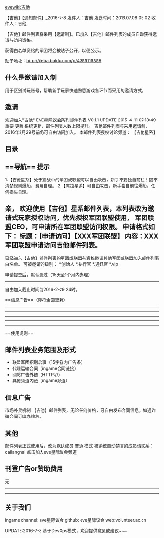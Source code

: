 [evewiki:吉他](http://evewiki.tiancity.com/index.php?title=%E5%90%89%E4%BB%96)

【吉他】【通知邮件】_2016-7-8
发件人：吉他
发送时间：2016.07.08 05:02
收件人：吉他, 


【吉他】邮件列表将采用【邀请制】。已加入【吉他】邮件列表的成员自动获得邀请与访问资格。

获得白名单资格的军团将会被贴子公开，以便公示。

贴子地址：http://tieba.baidu.com/p/4355115358

什么是邀请加入制
------
用于区别试玩账号，帮助新手玩家快速熟悉游戏各环节而采用的邀请方式。

邀请
------
欢迎加入"吉他"  EVE星际议会系列邮件列表 V0.1.1
UPDATE 2015-4-11 07:13:49 重要 更新 
系统更新，邮件列表人数上限提升。
吉他邮件列表将采用邀请制，2016年2月29号前仍可自由访问加入。
本邮件列表授权讨论频道： 【吉他星系】

目录
---

==导航==
提示
---
1.【吉他星系】处于宣战中的军团或联盟可以自由攻击，新手不要独自前往！因不清楚规则爆船，费用自理。
2.【席拉星系】可自由攻击，新手独自前往爆船，任何损失自理。

亲， 
欢迎使用【吉他】星系邮件列表，本列表改为邀请式玩家授权访问，优先授权军团联盟使用，
军团联盟CEO，可申请所在军团联盟访问权限。
申请格式如下：
标题：【申请访问】【XXX军团联盟】
内容：XXX军团联盟申请访问吉他邮件列表。
---
已经进入【吉他】邮件列表的军团或联盟有资格邀请其他军团或联盟加入邮件列表白名单。
可被邀请的级别：
*.创始人
*.执行官
*.通讯官
*.vip

申请提交后，默认通过（15天至1个月内办理）


---
自由加入截止时间为2016-2-29 24时。

==信息广告==（即将全面更新）

---------------        --------            -------
    
------

-------
  
---------------         -------            -------


---

==使用规则==

邮件列表业务范围及形式
---
*  联盟军团招聘启事（15字符内广告条）
*  代理运输合同（ingame合同链接）
*  网站广告外链（HTTP://）
*  其他频道内链（ingame频道）

信息广告
--
市场补货机制
【吉他】邮件列表，无论任何价格，可自由发布合同信息，如遇诈骗合同可申办维权。

其他
---
邮件列表正式使用后，改为默认成员 普通 模式
被系统自动禁言的成员请联系：cailanghai   点击加入eve星际议会频道 

刊登广告or赞助费用
---
无

---

---

关于我们
---
ingame channel:  eve星际议会 
github:  eve星际议会 
web:volunteer.ac.cn

UPDATE:2016-7-8
基于DevOps模式，欢迎提供意见或建议~~~